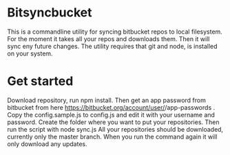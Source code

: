 
# Bitsyncbucket


This is a commandline utility for syncing bitbucket repos to local filesystem. For the moment it takes all your repos and downloads them. Then it will sync eny future changes.
The utility requires that git and node, is installed on your system.

# Get started

Download repository, run npm install. Then get an app password from bitbucket from here https://bitbucket.org/account/user/<your username>/app-passwords . Copy the config.sample.js to config.js and edit it with your username and password.
Create the folder where you want to put your repositories. Then run the script with node sync.js All your repositories should be downloaded, currently only the master branch. When you run the command again it will only download any updates. 

